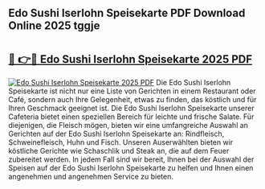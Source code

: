 ## Edo Sushi Iserlohn Speisekarte PDF Download Online 2025 tggje

# <h2><a href="http://gc9gky.nevu.top/?p=Edo+Sushi+Iserlohn+Speisekarte">🔗 👉🔴 Edo Sushi Iserlohn Speisekarte 2025 PDF</a></h2>

[![Edo Sushi Iserlohn Speisekarte 2025 PDF](https://i.imgur.com/dBaPXMq.png)](http://gc9gky.nevu.top/?p=Edo+Sushi+Iserlohn+Speisekarte)
Die Edo Sushi Iserlohn Speisekarte ist nicht nur eine Liste von Gerichten in einem Restaurant oder Café, sondern auch Ihre Gelegenheit, etwas zu finden, das köstlich und für Ihren Geschmack geeignet ist. Die Edo Sushi Iserlohn Speisekarte unserer Cafeteria bietet einen speziellen Bereich für leichte und frische Salate. Für diejenigen, die Fleisch mögen, bieten wir eine umfangreiche Auswahl an Gerichten auf der Edo Sushi Iserlohn Speisekarte an: Rindfleisch, Schweinefleisch, Huhn und Fisch. Unseren Auserwählten bieten wir köstliche Gerichte wie Schaschlik und Steak an, die auf dem Feuer zubereitet werden. In jedem Fall sind wir bereit, Ihnen bei der Auswahl der Speisen auf der Edo Sushi Iserlohn Speisekarte zu helfen und Ihnen einen angenehmen und angenehmen Service zu bieten.
